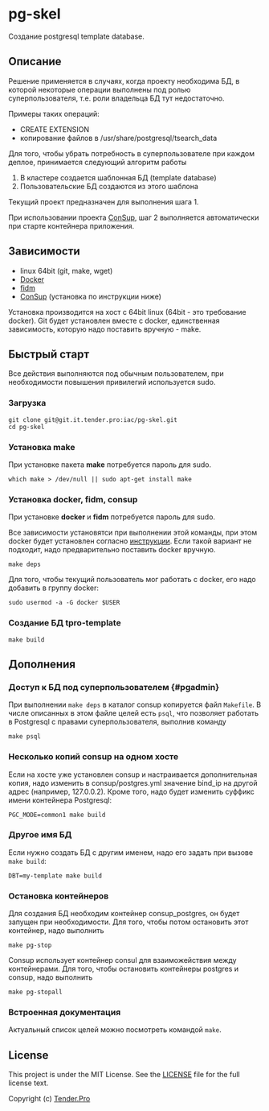 pg-skel
=======

Создание postgresql template database.

Описание
--------

Решение применяется в случаях, когда проекту необходима БД, в которой некоторые операции выполнены под ролью суперпользователя, т.е. роли владельца БД тут недостаточно.

Примеры таких операций:

* CREATE EXTENSION
* копирование файлов в /usr/share/postgresql/tsearch_data

Для того, чтобы убрать потребность в суперпользователе при каждом деплое, принимается следующий алгоритм работы

1. В кластере создается шаблонная БД (template database)
2. Пользовательские БД создаются из этого шаблона

Текущий проект предназначен для выполнения шага 1.

При использовании проекта [ConSup](https://github.com/LeKovr/consup), шаг 2 выполняется автоматически при старте контейнера приложения.

Зависимости
-----------

* linux 64bit (git, make, wget)
* [Docker](http://docker.io)
* [fidm](https://github.com/LeKovr/fidm)
* [ConSup](https://github.com/LeKovr/consup) (установка по инструкции ниже)

Установка производится на хост с 64bit linux (64bit - это требование docker).
Git будет установлен вместе с docker, единственная зависимость, которую надо поставить вручную - make.

Быстрый старт
-------------

Все действия выполняются под обычным пользователем, при необходимости повышения привилегий используется sudo.

### Загрузка

```
git clone git@git.it.tender.pro:iac/pg-skel.git
cd pg-skel
```

### Установка make

При установке пакета **make** потребуется пароль для sudo.

```
which make > /dev/null || sudo apt-get install make
```

### Установка **docker**, **fidm**, **consup**

При установке **docker** и **fidm** потребуется пароль для sudo.

Все зависимости установятси при выполнении этой команды, при этом docker будет установлен согласно [инструкции](http://docs.docker.com/linux/step_one/). Если такой вариант не подходит, надо предварительно поставить docker вручную.
```
make deps
```

Для того, чтобы текущий пользователь мог работать с docker, его надо добавить в группу docker:
```
sudo usermod -a -G docker $USER
```

### Создание БД tpro-template

```
make build
```

## Дополнения

### Доступ к БД под суперпользователем {#pgadmin}

При выполнении `make deps` в каталог consup копируется файл `Makefile`. В числе описанных в этом файле целей есть `psql`, что позволяет работать в Postgresql с правами суперпользователя, выполнив команду
```
make psql
```

### Несколько копий consup на одном хосте

Если на хосте уже установлен consup и настраивается дополнительная копия, надо изменить в consup/postgres.yml значение bind_ip на другой адрес (например, 127.0.0.2).
Кроме того, надо будет изменить суффикс имени контейнера Postgresql:
```
PGC_MODE=common1 make build
```

### Другое имя БД

Если нужно создать БД с другим именем, надо его задать при вызове `make build`:
```
DBT=my-template make build
```

### Остановка контейнеров

Для создания БД необходим контейнер consup_postgres, он будет запущен при необходимости.
Для того, чтобы потом остановить этот контейнер, надо выполнить
```
make pg-stop
```

Consup использует контейнер consul для взаиможействия между контейнерами. Для того, чтобы остановить контейнеры postgres и consup, надо выполнить
```
make pg-stopall
```

### Встроенная документация

Актуальный список целей можно посмотреть командой `make`.

License
-------

This project is under the MIT License. See the [LICENSE](LICENSE) file for the full license text.

Copyright (c) [Tender.Pro](http://www.tender.pro)

